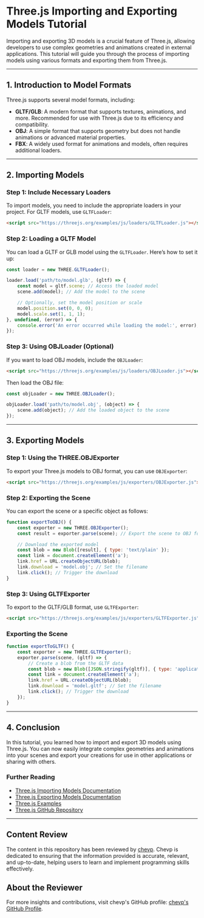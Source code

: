 
# Three.js Importing and Exporting Models Tutorial

Importing and exporting 3D models is a crucial feature of Three.js, allowing developers to use complex geometries and animations created in external applications. This tutorial will guide you through the process of importing models using various formats and exporting them from Three.js.

---

## 1. Introduction to Model Formats

Three.js supports several model formats, including:

- **GLTF/GLB**: A modern format that supports textures, animations, and more. Recommended for use with Three.js due to its efficiency and compatibility.
- **OBJ**: A simple format that supports geometry but does not handle animations or advanced material properties.
- **FBX**: A widely used format for animations and models, often requires additional loaders.

---

## 2. Importing Models

### Step 1: Include Necessary Loaders

To import models, you need to include the appropriate loaders in your project. For GLTF models, use `GLTFLoader`:

```html
<script src="https://threejs.org/examples/js/loaders/GLTFLoader.js"></script>
```

### Step 2: Loading a GLTF Model

You can load a GLTF or GLB model using the `GLTFLoader`. Here’s how to set it up:

```javascript
const loader = new THREE.GLTFLoader();

loader.load('path/to/model.glb', (gltf) => {
    const model = gltf.scene; // Access the loaded model
    scene.add(model); // Add the model to the scene

    // Optionally, set the model position or scale
    model.position.set(0, 0, 0);
    model.scale.set(1, 1, 1);
}, undefined, (error) => {
    console.error('An error occurred while loading the model:', error);
});
```

### Step 3: Using OBJLoader (Optional)

If you want to load OBJ models, include the `OBJLoader`:

```html
<script src="https://threejs.org/examples/js/loaders/OBJLoader.js"></script>
```

Then load the OBJ file:

```javascript
const objLoader = new THREE.OBJLoader();

objLoader.load('path/to/model.obj', (object) => {
    scene.add(object); // Add the loaded object to the scene
});
```

---

## 3. Exporting Models

### Step 1: Using the THREE.OBJExporter

To export your Three.js models to OBJ format, you can use `OBJExporter`:

```html
<script src="https://threejs.org/examples/js/exporters/OBJExporter.js"></script>
```

### Step 2: Exporting the Scene

You can export the scene or a specific object as follows:

```javascript
function exportToOBJ() {
    const exporter = new THREE.OBJExporter();
    const result = exporter.parse(scene); // Export the scene to OBJ format

    // Download the exported model
    const blob = new Blob([result], { type: 'text/plain' });
    const link = document.createElement('a');
    link.href = URL.createObjectURL(blob);
    link.download = 'model.obj'; // Set the filename
    link.click(); // Trigger the download
}
```

### Step 3: Using GLTFExporter

To export to the GLTF/GLB format, use `GLTFExporter`:

```html
<script src="https://threejs.org/examples/js/exporters/GLTFExporter.js"></script>
```

### Exporting the Scene

```javascript
function exportToGLTF() {
    const exporter = new THREE.GLTFExporter();
    exporter.parse(scene, (gltf) => {
        // Create a blob from the GLTF data
        const blob = new Blob([JSON.stringify(gltf)], { type: 'application/json' });
        const link = document.createElement('a');
        link.href = URL.createObjectURL(blob);
        link.download = 'model.gltf'; // Set the filename
        link.click(); // Trigger the download
    });
}
```

---

## 4. Conclusion

In this tutorial, you learned how to import and export 3D models using Three.js. You can now easily integrate complex geometries and animations into your scenes and export your creations for use in other applications or sharing with others.

### Further Reading

- [Three.js Importing Models Documentation](https://threejs.org/docs/index.html#manual/en/introduction/Importing)
- [Three.js Exporting Models Documentation](https://threejs.org/docs/index.html#manual/en/introduction/Exporting)
- [Three.js Examples](https://threejs.org/examples/)
- [Three.js GitHub Repository](https://github.com/mrdoob/three.js)

---

## Content Review

The content in this repository has been reviewed by [chevp](https://github.com/chevp). Chevp is dedicated to ensuring that the information provided is accurate, relevant, and up-to-date, helping users to learn and implement programming skills effectively.

## About the Reviewer

For more insights and contributions, visit chevp's GitHub profile: [chevp's GitHub Profile](https://github.com/chevp).
